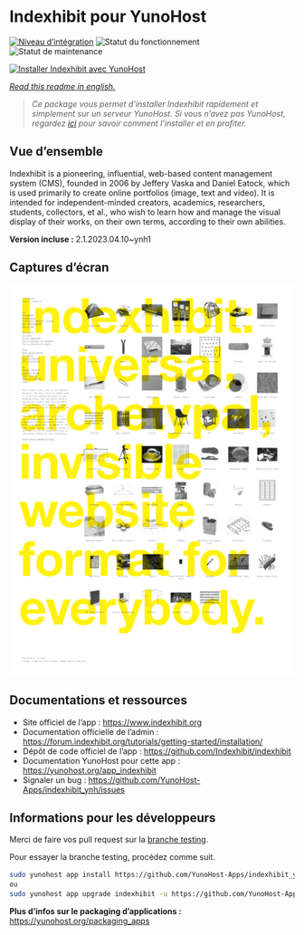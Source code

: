 <!--
N.B.: This README was automatically generated by https://github.com/YunoHost/apps/tree/master/tools/README-generator
It shall NOT be edited by hand.
-->

# Indexhibit pour YunoHost

[![Niveau d’intégration](https://dash.yunohost.org/integration/indexhibit.svg)](https://dash.yunohost.org/appci/app/indexhibit) ![Statut du fonctionnement](https://ci-apps.yunohost.org/ci/badges/indexhibit.status.svg) ![Statut de maintenance](https://ci-apps.yunohost.org/ci/badges/indexhibit.maintain.svg)

[![Installer Indexhibit avec YunoHost](https://install-app.yunohost.org/install-with-yunohost.svg)](https://install-app.yunohost.org/?app=indexhibit)

*[Read this readme in english.](./README.md)*

> *Ce package vous permet d’installer Indexhibit rapidement et simplement sur un serveur YunoHost.
Si vous n’avez pas YunoHost, regardez [ici](https://yunohost.org/#/install) pour savoir comment l’installer et en profiter.*

## Vue d’ensemble

Indexhibit is a pioneering, influential, web-based content management system (CMS), founded in 2006 by Jeffery Vaska and Daniel Eatock, which is used primarily to create online portfolios (image, text and video).
It is intended for independent-minded creators, academics, researchers, students, collectors, et al., who wish to learn how and manage the visual display of their works, on their own terms, according to their own abilities.


**Version incluse :** 2.1.2023.04.10~ynh1

## Captures d’écran

![Capture d’écran de Indexhibit](./doc/screenshots/146_indexhibit.png)

## Documentations et ressources

* Site officiel de l’app : <https://www.indexhibit.org>
* Documentation officielle de l’admin : <https://forum.indexhibit.org/tutorials/getting-started/installation/>
* Dépôt de code officiel de l’app : <https://github.com/Indexhibit/indexhibit>
* Documentation YunoHost pour cette app : <https://yunohost.org/app_indexhibit>
* Signaler un bug : <https://github.com/YunoHost-Apps/indexhibit_ynh/issues>

## Informations pour les développeurs

Merci de faire vos pull request sur la [branche testing](https://github.com/YunoHost-Apps/indexhibit_ynh/tree/testing).

Pour essayer la branche testing, procédez comme suit.

``` bash
sudo yunohost app install https://github.com/YunoHost-Apps/indexhibit_ynh/tree/testing --debug
ou
sudo yunohost app upgrade indexhibit -u https://github.com/YunoHost-Apps/indexhibit_ynh/tree/testing --debug
```

**Plus d’infos sur le packaging d’applications :** <https://yunohost.org/packaging_apps>